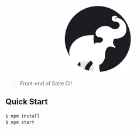 <h2 align="center">
  <div>
    <a href="https://github.com/salte-ci/logos">
      <img height="180px" src="https://raw.githubusercontent.com/salte-ci/logos/master/images/logo/transparent.svg?sanitize=true">
    </a>
  </div>
</h2>

> Front-end of Salte CI!

## Quick Start

```sh
$ npm install
$ npm start
```
